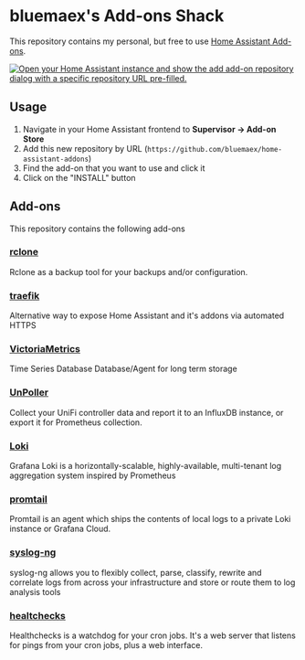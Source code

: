 # bluemaex's Add-ons Shack

This repository contains my personal, but free to use [Home Assistant Add-ons](https://www.home-assistant.io/addons/).

[![Open your Home Assistant instance and show the add add-on repository dialog with a specific repository URL pre-filled.](https://my.home-assistant.io/badges/supervisor_add_addon_repository.svg)](https://my.home-assistant.io/redirect/supervisor_add_addon_repository/?repository_url=https%3A%2F%2Fgithub.com%2Fbluemaex%2Fhome-assistant-addons)

## Usage

1. Navigate in your Home Assistant frontend to **Supervisor -> Add-on Store**
2. Add this new repository by URL (`https://github.com/bluemaex/home-assistant-addons`)
3. Find the add-on that you want to use and click it
4. Click on the "INSTALL" button

## Add-ons

This repository contains the following add-ons

### [rclone](./rclone)

Rclone as a backup tool for your backups and/or configuration.

### [traefik](./traefik)

Alternative way to expose Home Assistant and it's addons via automated HTTPS

### [VictoriaMetrics](./victoriametrics)

Time Series Database Database/Agent for long term storage

### [UnPoller](./unpoller)

Collect your UniFi controller data and report it to an InfluxDB instance, or export it for Prometheus collection.

### [Loki](./loki)

Grafana Loki is a horizontally-scalable, highly-available, multi-tenant log aggregation system inspired by Prometheus

### [promtail](./promtail)

Promtail is an agent which ships the contents of local logs to a private Loki instance or Grafana Cloud.

### [syslog-ng](./syslog-ng)

syslog-ng allows you to flexibly collect, parse, classify, rewrite and correlate logs from across your infrastructure and store or route them to log analysis tools

### [healtchecks](./healthchecks)

Healthchecks is a watchdog for your cron jobs. It's a web server that listens for pings from your cron jobs, plus a web interface.
